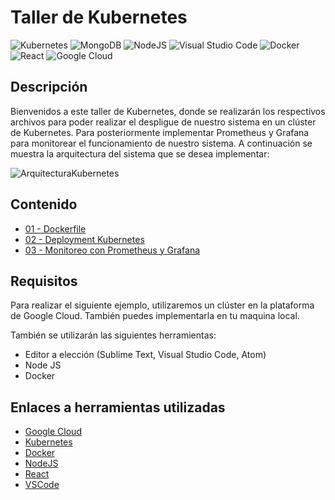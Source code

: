 <h1> <b> Taller de Kubernetes </b> </h1>

![Kubernetes](https://img.shields.io/badge/Kubernetes-gray?style=flat-square&logo=kubernetes)
![MongoDB](https://img.shields.io/badge/MongoDB-gray?style=flat-square&logo=mongodb)
![NodeJS](https://img.shields.io/badge/NodeJS-gray?style=flat-square&logo=javascript)
![Visual Studio Code](https://img.shields.io/badge/VS_Code-gray?style=flat-square&logo=visual-studio-code)
![Docker](https://img.shields.io/badge/Docker-gray?style=flat-square&logo=docker)
![React](https://img.shields.io/badge/React-gray?style=flat-square&logo=react)
![Google Cloud](https://img.shields.io/badge/Google_Cloud-gray?style=flat-square&logo=google-cloud)

<h2> Descripción </h2>

Bienvenidos a este taller de Kubernetes, donde se realizarán los respectivos archivos para poder realizar el despligue de nuestro sistema en un clúster de Kubernetes. Para posteriormente implementar Prometheus y Grafana para monitorear el funcionamiento de nuestro sistema. A continuación se muestra la arquitectura del sistema que se desea implementar:

![ArquitecturaKubernetes](https://i.ibb.co/F72FYSK/PCI.png)

<h2> Contenido </h2>

- [01 - Dockerfile](https://github.com/LuisArana631/Taller_Kubernetes)
- [02 - Deployment Kubernetes](https://github.com/LuisArana631/Taller_Kubernetes)
- [03 - Monitoreo con Prometheus y Grafana](https://github.com/LuisArana631/Taller_Kubernetes)


<h2> Requisitos </h2>

Para realizar el siguiente ejemplo, utilizaremos un clúster en la plataforma de Google Cloud. También puedes implementarla en tu maquina local.

También se utilizarán las siguientes herramientas:

- Editor a elección (Sublime Text, Visual Studio Code, Atom)
- Node JS
- Docker

<h2> Enlaces a herramientas utilizadas </h2>

- [Google Cloud](https://cloud.google.com/)
- [Kubernetes](https://kubernetes.io/es/)
- [Docker](https://www.docker.com/)
- [NodeJS](https://nodejs.org/es/)
- [React](https://es.reactjs.org/)
- [VSCode](https://code.visualstudio.com/)


